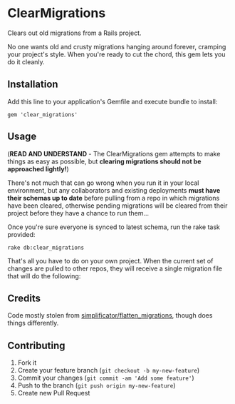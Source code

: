 # ClearMigrations

Clears out old migrations from a Rails project.

No one wants old and crusty migrations hanging around forever, cramping your project's style. When you're ready to cut the chord, this gem lets you do it cleanly. 

## Installation

Add this line to your application's Gemfile and execute bundle to install:

    gem 'clear_migrations'


## Usage

(**READ AND UNDERSTAND** - The ClearMigrations gem attempts to make things as easy as possible, but **clearing migrations should not be approached lightly!**)

There's not much that can go wrong when you run it in your local environment, but any collaborators and existing deployments **must have their schemas up to date** before pulling from a repo in which migrations have been cleared, otherwise pending migrations will be cleared from their project before they have a chance to run them...

Once you're sure everyone is synced to latest schema, run the rake task provided:

    rake db:clear_migrations

That's all you have to do on your own project. When the current set of changes are pulled to other repos, they will receive a single migration file that will do the following:

 

## Credits

Code mostly stolen from [simplificator/flatten_migrations](https://github.com/simplificator/flatten_migrations), though does things differently.

## Contributing

1. Fork it
2. Create your feature branch (`git checkout -b my-new-feature`)
3. Commit your changes (`git commit -am 'Add some feature'`)
4. Push to the branch (`git push origin my-new-feature`)
5. Create new Pull Request
